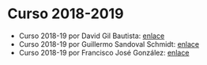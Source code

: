 # Curso 2018-2019

- Curso 2018-19 por David Gil Bautista: [enlace](https://github.com/DavidBaug/SWAP)
- Curso 2018-19 por Guillermo Sandoval Schmidt: [enlace](https://github.com/Gsandoval96/SWAP-UGR)
- Curso 2018-19 por Francisco José González: [enlace](https://github.com/Neo-Stark/SWAP2019)
